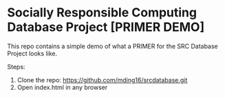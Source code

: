 # Socially Responsible Computing Database Project [PRIMER DEMO]
This repo contains a simple demo of what a PRIMER for the SRC Database Project looks like. 

Steps:
1. Clone the repo: https://github.com/mding16/srcdatabase.git
2. Open index.html in any browser 
